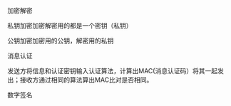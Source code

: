 加密解密

私钥加密加密解密用的都是一个密钥（私钥）

公钥加密加密用的公钥，解密用的私钥

消息认证

发送方将信息和认证密钥输入认证算法，计算出MAC(消息认证码）将其一起发出；接收方通过相同的算法算出MAC比对是否相同。

数字签名